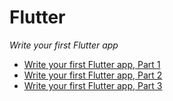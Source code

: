 # Flutter

*Write your first Flutter app*
- [Write your first Flutter app, Part 1](./write-1st-app-1/)
- [Write your first Flutter app, Part 2](./write-1st-app-2/)
- [Write your first Flutter app, Part 3](./write-1st-app-3/)

